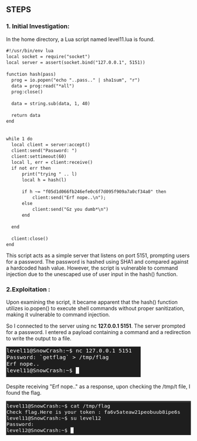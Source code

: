 ## STEPS

### 1. Initial Investigation:
In the home directory, a Lua script named level11.lua is found. 

```
#!/usr/bin/env lua
local socket = require("socket")
local server = assert(socket.bind("127.0.0.1", 5151))

function hash(pass)
  prog = io.popen("echo "..pass.." | sha1sum", "r")
  data = prog:read("*all")
  prog:close()

  data = string.sub(data, 1, 40)

  return data
end


while 1 do
  local client = server:accept()
  client:send("Password: ")
  client:settimeout(60)
  local l, err = client:receive()
  if not err then
      print("trying " .. l)
      local h = hash(l)

      if h ~= "f05d1d066fb246efe0c6f7d095f909a7a0cf34a0" then
          client:send("Erf nope..\n");
      else
          client:send("Gz you dumb*\n")
      end

  end

  client:close()
end
```

This script acts as a simple server that listens on port 5151, prompting users for a password. The password is hashed using SHA1 and compared against a hardcoded hash value. However, the script is vulnerable to command injection due to the unescaped use of user input in the hash() function.

### 2.Exploitation :
Upon examining the script, it became apparent that the hash() function utilizes io.popen() to execute shell commands without proper sanitization, making it vulnerable to command injection.

So I connected to the server using nc **127.0.0.1 5151**. The server prompted for a password. I entered a payload containing a command and a redirection to write the output to a file.

![alt text](password.png)

Despite receiving "Erf nope.." as a response, upon checking the /tmp/t file, I found the flag.

![alt text](level11.png)
